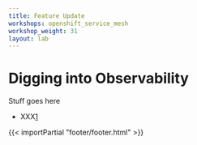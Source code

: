 ```yaml
---
title: Feature Update
workshops: openshift_service_mesh
workshop_weight: 31
layout: lab
---
```


# Digging into Observability 
Stuff goes here


* XXX[1]

[1]: https://xxxx

{{< importPartial "footer/footer.html" >}}